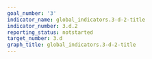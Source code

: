```yaml
---
goal_number: '3'
indicator_name: global_indicators.3-d-2-title
indicator_number: 3.d.2
reporting_status: notstarted
target_number: 3.d
graph_title: global_indicators.3-d-2-title
---
```


